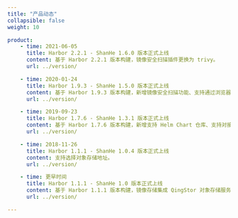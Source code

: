 ```yaml
---
title: "产品动态"
collapsible: false
weight: 10

product:
    - time: 2021-06-05
      title: Harbor 2.2.1 - ShanHe 1.6.0 版本正式上线
      content: 基于 Harbor 2.2.1 版本构建，镜像安全扫描插件更换为 trivy。
      url: ../version/

    - time: 2020-01-24
      title: Harbor 1.9.3 - ShanHe 1.5.0 版本正式上线
      content: 基于 Harbor 1.9.3 版本构建，新增镜像安全扫描功能、支持通过浏览器自助查看日志等文件、优化日志节点磁盘占用及修复若干问题。
      url: ../version/

    - time: 2019-09-23
      title: Harbor 1.7.6 - ShanHe 1.3.1 版本正式上线
      content: 基于 Harbor 1.7.6 版本构建，新增支持 Helm Chart 仓库、支持对接第三方 S3 对象存储及修复若干问题。
      url: ../version/

    - time: 2018-11-26
      title: Harbor 1.1.1 - ShanHe 1.0.4 版本正式上线
      content: 支持选择对象存储地址。
      url: ../version/

    - time: 更早时间
      title: Harbor 1.1.1 - ShanHe 1.0 版本正式上线
      content: 基于 Harbor 1.1.1 版本构建，镜像存储集成 QingStor 对象存储服务，支持一键式安装、一键清理镜像、应用节点横向和纵向扩容等功能。
      url: ../version/

---
```


